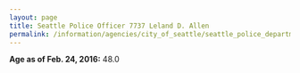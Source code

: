 ```yaml
---
layout: page
title: Seattle Police Officer 7737 Leland D. Allen
permalink: /information/agencies/city_of_seattle/seattle_police_department/copbook/7737/
---
```


**Age as of Feb. 24, 2016:** 48.0
